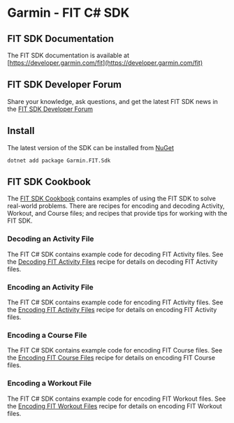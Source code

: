 # Garmin - FIT C# SDK

## FIT SDK Documentation
The FIT SDK documentation is available at [https://developer.garmin.com/fit](https://developer.garmin.com/fit)
## FIT SDK Developer Forum
Share your knowledge, ask questions, and get the latest FIT SDK news in the [FIT SDK Developer Forum](https://forums.garmin.com/developer/)

## Install
The latest version of the SDK can be installed from [NuGet](https://www.nuget.org/packages/Garmin.FIT.Sdk)

```
dotnet add package Garmin.FIT.Sdk
```

## FIT SDK Cookbook
The [FIT SDK Cookbook](https://developer.garmin.com/fit/cookbook/) contains examples of using the FIT SDK to solve real-world problems. There are recipes for encoding and decoding Activity, Workout, and Course files; and recipes that provide tips for working with the FIT SDK.

### Decoding an Activity File
The FIT C# SDK contains example code for decoding FIT Activity files. See the [Decoding FIT Activity Files](https://developer.garmin.com/fit/cookbook/decoding-activity-files/) recipe for details on decoding FIT Activity files.

### Encoding an Activity File
The FIT C# SDK contains example code for encoding FIT Activity files. See the [Encoding FIT Activity Files](https://developer.garmin.com/fit/cookbook/encoding-activity-files/) recipe for details on encoding FIT Activity files.

### Encoding a Course File
The FIT C# SDK contains example code for encoding FIT Course files. See the [Encoding FIT Course Files](https://developer.garmin.com/fit/cookbook/encoding-course-files/) recipe for details on encoding FIT Course files.
### Encoding a Workout File
The FIT C# SDK contains example code for encoding FIT Workout files. See the [Encoding FIT Workout Files](https://developer.garmin.com/fit/cookbook/encoding-workout-files/) recipe for details on encoding FIT Workout files.